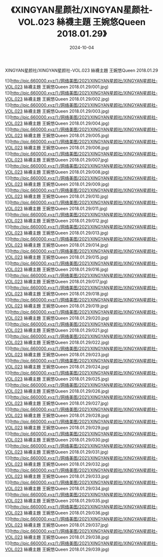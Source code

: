 ﻿---
layout: post
title:  《XINGYAN星颜社/XINGYAN星颜社-VOL.023 絲襪主題 王婉悠Queen 2018.01.29》
date:   2024-10-04
img: http://pic.660000.xyz/1:/网络美图/2021/XINGYAN星颜社/XINGYAN星颜社-VOL.023 絲襪主題 王婉悠Queen 2018.01.29/000.jpg
categories: [美女, 清纯, 唯美]
---

XINGYAN星颜社/XINGYAN星颜社-VOL.023 絲襪主題 王婉悠Queen 2018.01.29

 ![](http://pic.660000.xyz/1:/网络美图/2021/XINGYAN星颜社/XINGYAN星颜社-VOL.023 絲襪主題 王婉悠Queen 2018.01.29/001.jpg) <br>![](http://pic.660000.xyz/1:/网络美图/2021/XINGYAN星颜社/XINGYAN星颜社-VOL.023 絲襪主題 王婉悠Queen 2018.01.29/002.jpg) <br>![](http://pic.660000.xyz/1:/网络美图/2021/XINGYAN星颜社/XINGYAN星颜社-VOL.023 絲襪主題 王婉悠Queen 2018.01.29/003.jpg) <br>![](http://pic.660000.xyz/1:/网络美图/2021/XINGYAN星颜社/XINGYAN星颜社-VOL.023 絲襪主題 王婉悠Queen 2018.01.29/004.jpg) <br>![](http://pic.660000.xyz/1:/网络美图/2021/XINGYAN星颜社/XINGYAN星颜社-VOL.023 絲襪主題 王婉悠Queen 2018.01.29/005.jpg) <br>![](http://pic.660000.xyz/1:/网络美图/2021/XINGYAN星颜社/XINGYAN星颜社-VOL.023 絲襪主題 王婉悠Queen 2018.01.29/006.jpg) <br>![](http://pic.660000.xyz/1:/网络美图/2021/XINGYAN星颜社/XINGYAN星颜社-VOL.023 絲襪主題 王婉悠Queen 2018.01.29/007.jpg) <br>![](http://pic.660000.xyz/1:/网络美图/2021/XINGYAN星颜社/XINGYAN星颜社-VOL.023 絲襪主題 王婉悠Queen 2018.01.29/008.jpg) <br>![](http://pic.660000.xyz/1:/网络美图/2021/XINGYAN星颜社/XINGYAN星颜社-VOL.023 絲襪主題 王婉悠Queen 2018.01.29/009.jpg) <br>![](http://pic.660000.xyz/1:/网络美图/2021/XINGYAN星颜社/XINGYAN星颜社-VOL.023 絲襪主題 王婉悠Queen 2018.01.29/010.jpg) <br>![](http://pic.660000.xyz/1:/网络美图/2021/XINGYAN星颜社/XINGYAN星颜社-VOL.023 絲襪主題 王婉悠Queen 2018.01.29/011.jpg) <br>![](http://pic.660000.xyz/1:/网络美图/2021/XINGYAN星颜社/XINGYAN星颜社-VOL.023 絲襪主題 王婉悠Queen 2018.01.29/012.jpg) <br>![](http://pic.660000.xyz/1:/网络美图/2021/XINGYAN星颜社/XINGYAN星颜社-VOL.023 絲襪主題 王婉悠Queen 2018.01.29/013.jpg) <br>![](http://pic.660000.xyz/1:/网络美图/2021/XINGYAN星颜社/XINGYAN星颜社-VOL.023 絲襪主題 王婉悠Queen 2018.01.29/014.jpg) <br>![](http://pic.660000.xyz/1:/网络美图/2021/XINGYAN星颜社/XINGYAN星颜社-VOL.023 絲襪主題 王婉悠Queen 2018.01.29/015.jpg) <br>![](http://pic.660000.xyz/1:/网络美图/2021/XINGYAN星颜社/XINGYAN星颜社-VOL.023 絲襪主題 王婉悠Queen 2018.01.29/016.jpg) <br>![](http://pic.660000.xyz/1:/网络美图/2021/XINGYAN星颜社/XINGYAN星颜社-VOL.023 絲襪主題 王婉悠Queen 2018.01.29/017.jpg) <br>![](http://pic.660000.xyz/1:/网络美图/2021/XINGYAN星颜社/XINGYAN星颜社-VOL.023 絲襪主題 王婉悠Queen 2018.01.29/018.jpg) <br>![](http://pic.660000.xyz/1:/网络美图/2021/XINGYAN星颜社/XINGYAN星颜社-VOL.023 絲襪主題 王婉悠Queen 2018.01.29/019.jpg) <br>![](http://pic.660000.xyz/1:/网络美图/2021/XINGYAN星颜社/XINGYAN星颜社-VOL.023 絲襪主題 王婉悠Queen 2018.01.29/020.jpg) <br>![](http://pic.660000.xyz/1:/网络美图/2021/XINGYAN星颜社/XINGYAN星颜社-VOL.023 絲襪主題 王婉悠Queen 2018.01.29/021.jpg) <br>![](http://pic.660000.xyz/1:/网络美图/2021/XINGYAN星颜社/XINGYAN星颜社-VOL.023 絲襪主題 王婉悠Queen 2018.01.29/022.jpg) <br>![](http://pic.660000.xyz/1:/网络美图/2021/XINGYAN星颜社/XINGYAN星颜社-VOL.023 絲襪主題 王婉悠Queen 2018.01.29/023.jpg) <br>![](http://pic.660000.xyz/1:/网络美图/2021/XINGYAN星颜社/XINGYAN星颜社-VOL.023 絲襪主題 王婉悠Queen 2018.01.29/024.jpg) <br>![](http://pic.660000.xyz/1:/网络美图/2021/XINGYAN星颜社/XINGYAN星颜社-VOL.023 絲襪主題 王婉悠Queen 2018.01.29/025.jpg) <br>![](http://pic.660000.xyz/1:/网络美图/2021/XINGYAN星颜社/XINGYAN星颜社-VOL.023 絲襪主題 王婉悠Queen 2018.01.29/026.jpg) <br>![](http://pic.660000.xyz/1:/网络美图/2021/XINGYAN星颜社/XINGYAN星颜社-VOL.023 絲襪主題 王婉悠Queen 2018.01.29/027.jpg) <br>![](http://pic.660000.xyz/1:/网络美图/2021/XINGYAN星颜社/XINGYAN星颜社-VOL.023 絲襪主題 王婉悠Queen 2018.01.29/028.jpg) <br>![](http://pic.660000.xyz/1:/网络美图/2021/XINGYAN星颜社/XINGYAN星颜社-VOL.023 絲襪主題 王婉悠Queen 2018.01.29/029.jpg) <br>![](http://pic.660000.xyz/1:/网络美图/2021/XINGYAN星颜社/XINGYAN星颜社-VOL.023 絲襪主題 王婉悠Queen 2018.01.29/030.jpg) <br>![](http://pic.660000.xyz/1:/网络美图/2021/XINGYAN星颜社/XINGYAN星颜社-VOL.023 絲襪主題 王婉悠Queen 2018.01.29/031.jpg) <br>![](http://pic.660000.xyz/1:/网络美图/2021/XINGYAN星颜社/XINGYAN星颜社-VOL.023 絲襪主題 王婉悠Queen 2018.01.29/032.jpg) <br>![](http://pic.660000.xyz/1:/网络美图/2021/XINGYAN星颜社/XINGYAN星颜社-VOL.023 絲襪主題 王婉悠Queen 2018.01.29/033.jpg) <br>![](http://pic.660000.xyz/1:/网络美图/2021/XINGYAN星颜社/XINGYAN星颜社-VOL.023 絲襪主題 王婉悠Queen 2018.01.29/034.jpg) <br>![](http://pic.660000.xyz/1:/网络美图/2021/XINGYAN星颜社/XINGYAN星颜社-VOL.023 絲襪主題 王婉悠Queen 2018.01.29/035.jpg) <br>![](http://pic.660000.xyz/1:/网络美图/2021/XINGYAN星颜社/XINGYAN星颜社-VOL.023 絲襪主題 王婉悠Queen 2018.01.29/036.jpg) <br>![](http://pic.660000.xyz/1:/网络美图/2021/XINGYAN星颜社/XINGYAN星颜社-VOL.023 絲襪主題 王婉悠Queen 2018.01.29/037.jpg) <br>![](http://pic.660000.xyz/1:/网络美图/2021/XINGYAN星颜社/XINGYAN星颜社-VOL.023 絲襪主題 王婉悠Queen 2018.01.29/038.jpg) <br>![](http://pic.660000.xyz/1:/网络美图/2021/XINGYAN星颜社/XINGYAN星颜社-VOL.023 絲襪主題 王婉悠Queen 2018.01.29/039.jpg) <br>